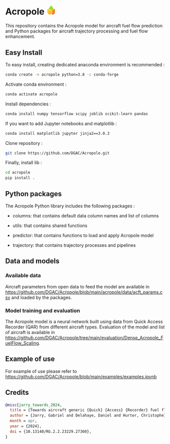 # Acropole <img src="https://github.com/DGAC/Acropole/blob/main/logo.png" width="30">

This repository contains the Acropole model for aircraft fuel flow prediction and Python packages for aircraft trajectory processing and fuel flow enhancement.


## Easy Install

To easy install, creating dedicated anaconda environment is recommended :

```sh
conda create -n acropole python=3.8 -c conda-forge
```

Activate conda environment :

```sh
conda activate acropole
```

Install dependencies :

```sh
conda install numpy tensorflow scipy joblib scikit-learn pandas  
```

If you want to add Jupyter notebooks and matplotlib :

```sh
conda install matplotlib jupyter jinja2==3.0.3 
```

Clone repository :

```sh
git clone https://github.com/DGAC/Acropole.git
```

Finally, install lib :


```sh
cd acropole
pip install .
```

## Python packages

The Acropole Python library includes the following packages :

- columns: that contains default data column names and list of columns

- utils: that contains shared functions

- predictor: that contains functions to load and apply Acropole model

- trajectory: that contains trajectory processes and pipelines

## Data and models
### Available data

Aircraft parameters from open data to feed the model are available in https://github.com/DGAC/Acropole/blob/main/acropole/data/acft_params.csv and loaded by the packages.

### Model training and evaluation

The Acropole model is a neural network built using data from Quick Access Recorder (QAR) from different aircraft types. Evaluation of the model and list of aircraft is available in https://github.com/DGAC/Acropole/tree/main/evaluation/Dense_Acropole_FuelFlow_Scaling.


## Example of use

For example of use please refer to https://github.com/DGAC/Acropole/blob/main/examples/examples.ipynb

## Credits


  ```bibtex
  @misc{jarry_towards_2024,
	title = {Towards aircraft generic {Quick} {Access} {Recorder} fuel flow regression models for {ADS}-{B} data},
	author = {Jarry, Gabriel and Delahaye, Daniel and Hurter, Christophe},
	month = apr,
	year = {2024},
	doi = {10.13140/RG.2.2.23229.27360},
}
  
  ```






